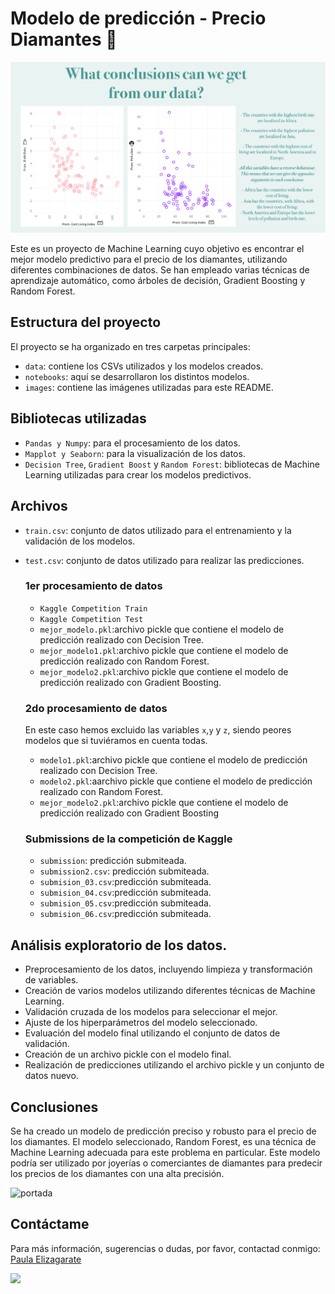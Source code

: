 # Modelo de predicción - Precio Diamantes 💎

![](https://github.com/PaulaElizagarate/Proyecto-Visualizaci-n-Tableau/blob/93ac69f0a93117058cefefa20a8c00964efb2c9e/images/Conclusion.png)


Este es un proyecto de Machine Learning cuyo objetivo es encontrar el mejor modelo predictivo para el precio de los diamantes, utilizando diferentes combinaciones de datos. Se han empleado varias técnicas de aprendizaje automático, como árboles de decisión, Gradient Boosting y Random Forest.

## Estructura del proyecto

El proyecto se ha organizado en tres carpetas principales:

- `data`: contiene los CSVs utilizados y los modelos creados.
- `notebooks`: aquí se desarrollaron los distintos modelos.
- `images`: contiene las imágenes utilizadas para este README.


## Bibliotecas utilizadas

- `Pandas y Numpy`: para el procesamiento de los datos.
- `Mapplot y Seaborn`: para la visualización de los datos.
- `Decision Tree`, `Gradient Boost` y `Random Forest`: bibliotecas de Machine Learning utilizadas para crear los modelos predictivos.

## Archivos

- `train.csv`: conjunto de datos utilizado para el entrenamiento y la validación de los modelos.
- `test.csv`: conjunto de datos utilizado para realizar las predicciones.

  ### 1er procesamiento de datos

  - `Kaggle Competition Train`
  - `Kaggle Competition Test`
  - `mejor_modelo.pkl`:archivo pickle que contiene el modelo de predicción realizado con Decision Tree.
  - `mejor_modelo1.pkl`:archivo pickle que contiene el modelo de predicción realizado con Random Forest.
  - `mejor_modelo2.pkl`:archivo pickle que contiene el modelo de predicción realizado con Gradient Boosting.


  ### 2do procesamiento de datos

  En este caso hemos excluido las variables `x`,`y` y `z`, siendo peores modelos que si tuviéramos en cuenta todas. 

  - `modelo1.pkl`:archivo pickle que contiene el modelo de predicción realizado con Decision Tree.
  - `modelo2.pkl`:aarchivo pickle que contiene el modelo de predicción realizado con Random Forest.
  - `mejor_modelo2.pkl`:archivo pickle que contiene el modelo de predicción realizado con Gradient Boosting


  ### Submissions de la competición de Kaggle

  - `submission`: predicción submiteada.
  - `submission2.csv`: predicción submiteada.
  - `submision_03.csv`:predicción submiteada.
  - `submision_04.csv`:predicción submiteada.
  - `submision_05.csv`:predicción submiteada.
  - `submision_06.csv`:predicción submiteada.

## Análisis exploratorio de los datos.

- Preprocesamiento de los datos, incluyendo limpieza y transformación de variables.
- Creación de varios modelos utilizando diferentes técnicas de Machine Learning.
- Validación cruzada de los modelos para seleccionar el mejor.
- Ajuste de los hiperparámetros del modelo seleccionado.
- Evaluación del modelo final utilizando el conjunto de datos de validación.
- Creación de un archivo pickle con el modelo final.
- Realización de predicciones utilizando el archivo pickle y un conjunto de datos nuevo.

## Conclusiones

Se ha creado un modelo de predicción preciso y robusto para el precio de los diamantes. El modelo seleccionado, Random Forest, es una técnica de Machine Learning adecuada para este problema en particular. Este modelo podría ser utilizado por joyerías o comerciantes de diamantes para predecir los precios de los diamantes con una alta precisión.


![portada](https://www.google.com/url?sa=i&url=https%3A%2F%2Fwww.informacion.es%2Fmedio-ambiente%2F2022%2F09%2F02%2Fdescubren-ingentes-cantidades-diamantes-nucleo-74949331.html&psig=AOvVaw3TX-h0aSS2oBDoOmyttRQi&ust=1680430736813000&source=images&cd=vfe&ved=0CBAQjRxqFwoTCJCl9rq6iP4CFQAAAAAdAAAAABAJ)

## Contáctame

Para más información, sugerencias o dudas, por favor, contactad conmigo:
[Paula Elizagarate](https://www.linkedin.com/in/paulaelizagarate/)

![](https://www.reactiongifs.com/r/dbts.gif)
